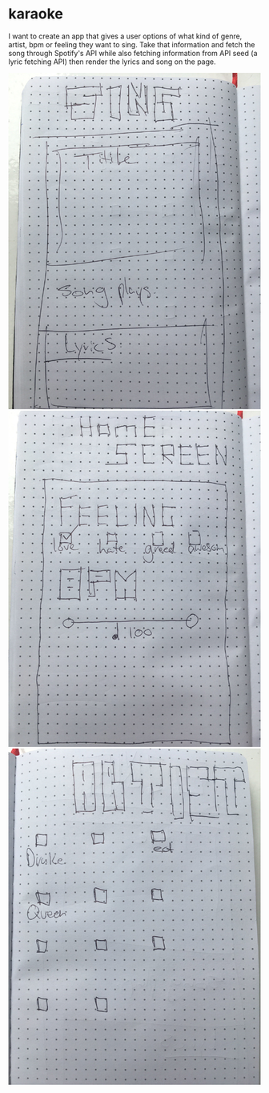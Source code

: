 # karaoke

I want to create an app that gives a user options of what kind of genre, artist, bpm or feeling they want to sing. Take that information and fetch the song through Spotify's API while also fetching information from API seed (a lyric fetching API) then render the lyrics and song on the page. 

![capture logic](./kahils-karaoke/images/kara-wire1.jpg)
![capture logic](./kahils-karaoke/images/kara-wire2.jpg)
![capture logic](./kahils-karaoke/images/kara-wire3.jpg)
